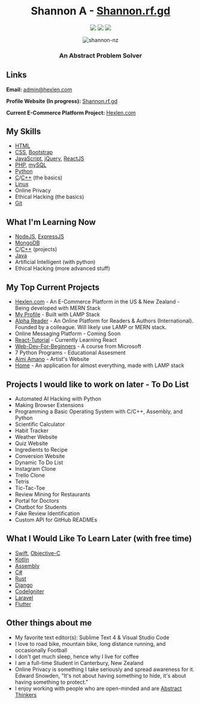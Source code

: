 <h1 align="center">Shannon A - <a href="https://www.shannon.rf.gd/?tab=home" target="_blank">Shannon.rf.gd</a></h1>

<p align="center">
	<img src="https://visitor-badge.laobi.icu/badge?page_id=shannon-nz" id="counter">
	<img src="https://img.shields.io/website-up-down-green-red/http/cv.lbesson.qc.to.svg">
	<img src="https://img.shields.io/badge/Ask%20me-anything-1abc9c.svg">
</p>

<p align="center">
	<img src="https://github-readme-streak-stats.herokuapp.com?user=shannon-nz&theme=gruvbox_duo" alt="shannon-nz" />
</p>
<!-- 
<p align="center"
	<a href="https://github.com/anuraghazra/github-readme-stats">
	  <img align="center" width="49%" src="https://github-readme-stats.vercel.app/api?username=shannon-nz&count_private=true&show_icons=true&include_all_commits=true&hide_border=true&hide_title=true&theme=dark" />
	</a>
	<a href="https://github.com/anuraghazra/github-readme-stats">
	  <img align="center" width="49%" src="https://github-readme-stats.vercel.app/api/top-langs/?username=shannon-nz&langs_count=3&hide_title=true&hide_border=true&theme=dark" />
	</a>
</p>
 -->
 
<!--
### Skills
<p>
	<img src="https://img.shields.io/badge/Python-14354C?style=for-the-badge&logo=python&logoColor=white">
	<img src="https://img.shields.io/badge/HTML-239120?style=for-the-badge&logo=html5&logoColor=white">
	<img src="https://img.shields.io/badge/CSS-239120?&style=for-the-badge&logo=css3&logoColor=white">
	<img src="https://img.shields.io/badge/JavaScript-F7DF1E?style=for-the-badge&logo=javascript&logoColor=black">
	<img src="https://img.shields.io/badge/HTML5-E34F26?style=for-the-badge&logo=html5&logoColor=white">
	<img src="https://img.shields.io/badge/CSS3-1572B6?style=for-the-badge&logo=css3&logoColor=white">
	<img src="https://img.shields.io/badge/PHP-777BB4?style=for-the-badge&logo=php&logoColor=white">
	<img src="https://img.shields.io/badge/Bootstrap-563D7C?style=for-the-badge&logo=bootstrap&logoColor=white">
	<img src="https://img.shields.io/badge/jQuery-0769AD?style=for-the-badge&logo=jquery&logoColor=white">
	<img src="https://img.shields.io/badge/MySQL-00000F?style=for-the-badge&logo=mysql&logoColor=white">
	<img src="https://img.shields.io/badge/SQLite-07405E?style=for-the-badge&logo=sqlite&logoColor=white">
	<img src="https://img.shields.io/badge/Microsoft_Excel-217346?style=for-the-badge&logo=microsoft-excel&logoColor=white">
	<img src="https://img.shields.io/badge/Microsoft_PowerPoint-B7472A?style=for-the-badge&logo=microsoft-powerpoint&logoColor=white">
	<img src="https://img.shields.io/badge/Microsoft_Office-D83B01?style=for-the-badge&logo=microsoft-office&logoColor=white">
	<img src="https://img.shields.io/badge/Microsoft_SharePoint-0078D4?style=for-the-badge&logo=microsoft-sharepoint&logoColor=white">
	<img src="https://img.shields.io/badge/Microsoft_Word-2B579A?style=for-the-badge&logo=microsoft-word&logoColor=white">
</p>

### Learning / To Learn
<p>
	<img src="https://img.shields.io/badge/Node.js-43853D?style=for-the-badge&logo=node.js&logoColor=white">
	<img src="https://img.shields.io/badge/TypeScript-007ACC?style=for-the-badge&logo=typescript&logoColor=white">
	<img src="https://img.shields.io/badge/C-00599C?style=for-the-badge&logo=c&logoColor=white">
	<img src="https://img.shields.io/badge/C%2B%2B-00599C?style=for-the-badge&logo=c%2B%2B&logoColor=white">
	<img src="https://img.shields.io/badge/Kotlin-0095D5?&style=for-the-badge&logo=kotlin&logoColor=white">
	<img src="https://img.shields.io/badge/Express.js-404D59?style=for-the-badge">		
	<img src="https://img.shields.io/badge/React-20232A?style=for-the-badge&logo=react&logoColor=61DAFB">
	<img src="https://img.shields.io/badge/Django-092E20?style=for-the-badge&logo=django&logoColor=white">
	<img src="https://img.shields.io/badge/MongoDB-4EA94B?style=for-the-badge&logo=mongodb&logoColor=white">
	<img src="https://img.shields.io/badge/Unity-100000?style=for-the-badge&logo=unity&logoColor=white">
</p>
						 
### Contact
<p>
  <a href="mailto:slekupvimplyrataqq@protonmail.com">
    <img src="https://img.shields.io/badge/ProtonMail-8B89CC?style=for-the-badge&logo=protonmail&logoColor=white">
  </a>
  <a href="https://github.com/shannon-nz/">
    <img src="https://img.shields.io/badge/GitHub-100000?style=for-the-badge&logo=github&logoColor=white">
  </a>
</p>
-->
	
<h3 align="center">An Abstract Problem Solver</h3>
	
<h2>Links</h2>

<p><b>Email:</b> <a href="mailto:admin@hexlen.com">admin@hexlen.com</a></p>
<p><b>Profile Website (In progress):</b>  <a href="https://www.shannon.rf.gd/?tab=home" target="_blank">Shannon.rf.gd</a></p>
<p><b>Current E-Commerce Platform Project:</b> <a href="https://www.hexlen.com" target="_blank">Hexlen.com</a></p>

<h2>My Skills</h2>
<ul>
	<li><a href="https://www.w3schools.com/html/" target="_blank">HTML</a></li>
	<li><a href="https://www.w3schools.com/Css/" target="_blank">CSS</a>, <a href="https://getbootstrap.com/" target="_blank">Bootstrap</a></li>
	<li><a href="https://www.javascript.com/" target="_blank">JavaScript</a>, <a href="https://jquery.com/" target="_blank">jQuery</a>, <a href="https://reactjs.org/" target="_blank">ReactJS</a></li>
	<li><a href="https://www.php.net/" target="_blank">PHP</a>, <a href="https://www.mysql.com/" target="_blank">mySQL</a></li>
	<li><a href="https://www.python.org/" target="_blank">Python</a></li>
	<li><a href="https://www.tutorialspoint.com/cprogramming/index.htm" target="_blank">C</a>/<a href="https://www.w3schools.com/cpp/cpp_intro.asp" target="_blank">C++</a> (the basics)</li>
	<li><a href="https://www.linux.org/" target="_blank">Linux</a></li>
	<li>Online Privacy</li>
	<li>Ethical Hacking (the basics)</li>
	<li><a href="https://git-scm.com/" target="_blank">Git</a></li>
</ul>	


<h2>What I'm Learning Now</h2>
<ul>
	<li><a href="https://nodejs.org/en/" target="_blank">NodeJS</a>, <a href="https://expressjs.com/" target="_blank">ExpressJS</a></li>
	<li><a href="https://www.mongodb.com/" target="_blank">MongoDB</a></li>
		<li><a href="https://www.tutorialspoint.com/cprogramming/index.htm" target="_blank">C</a>/<a href="https://www.w3schools.com/cpp/cpp_intro.asp" target="_blank">C++</a> (projects)</li>
	<li><a href="https://www.java.com/en/" target="_blank">Java</a></li>
	<li>Artificial Intelligent (with python)</li>
	<li>Ethical Hacking (more advanced stuff)</li>
</ul>

<h2>My Top Current Projects</h2>
<ul>
	<li><a href="https://www.hexlen.com/">Hexlen.com</a> - An E-Commerce Platform in the US & New Zealand - Being developed with MERN Stack</li>
	<li><a href="https://www.shannon.rf.gd/">My Profile</a> - Built with LAMP Stack</li>
	<li><a href="https://github.com/Alpha-Reader">Alpha Reader</a> - An Online Platform for Readers & Authors (International). Founded by a colleague. Will likely use LAMP or MERN stack.</li>
	<li>Online Messaging Platform - Coming Soon</li>
	<li><a href="https://github.com/shannon-nz/React-Tutorial">React-Tutorial</a> - Currently Learning React</li>
	<li><a href="https://github.com/microsoft/Web-Dev-For-Beginners">Web-Dev-For-Beginners</a> - A course from Microsoft</li>
	<li>7 Python Programs - Educational Assesment</li>
	<li><a href="https://github.com/shannon-nz/aimiamano">Aimi Amano</a> - Artist's Website</li>
	<li><a href="https://github.com/shannon-nz/home">Home</a> - An application for almost everything, made with LAMP stack</li>
</ul>


<h2>Projects I would like to work on later - To Do List</h2>
<ul>
	<li>Automated AI Hacking with Python</li>
	<li>Making Browser Extensions</li>
	<li>Programming a Basic Operating System with C/C++, Assembly, and Python</li>
	<li>Scientific Calculator</li>
	<li>Habit Tracker</li>
	<li>Weather Website</li>
	<li>Quiz Website</li>
	<li>Ingredients to Recipe</li>
	<li>Conversion Website</li>
	<li>Dynamic To Do List</li>
	<li>Instagram Clone</li>
	<li>Trello Clone</li>
	<li>Tetris</li>
	<li>Tic-Tac-Toe</li>
	<li>Review Mining for Restaurants</li>
	<li>Portal for Doctors</li>
	<li>Chatbot for Students</li>
	<li>Fake Review Identification</li>
	<li>Custom API for GitHub READMEs</li>
</ul>


<h2>What I Would Like To Learn Later (with free time)</h2>
<ul>
	<li><a href="https://developer.apple.com/swift/" target="_blank">Swift</a>, <a href="https://developer.apple.com/library/archive/documentation/Cocoa/Conceptual/ProgrammingWithObjectiveC/Introduction/Introduction.html" target="_blank">Objective-C</a></li>
	<li><a href="https://kotlinlang.org/" target="_blank">Kotlin</a></li>
	<li><a href="https://www.tutorialspoint.com/assembly_programming/index.htm" target="_blank">Assembly</a></li>
	<li><a href="https://docs.microsoft.com/en-us/dotnet/csharp/" target="_blank">C#</a></li>
	<li><a href="https://www.rust-lang.org/" target="_blank">Rust</a></li>
	<li><a href="https://www.djangoproject.com/" target="_blank">Django</a></li>
	<li><a href="https://codeigniter.com/" target="_blank">CodeIgniter</a></li>
	<li><a href="https://laravel.com/" target="_blank">Laravel</a></li>
	<li><a href="https://flutter.dev/" target="_blank">Flutter</a></li>
</ul>

<h2>Other things about me</h2>
<ul>
	<li>My favorite text editor(s): Sublime Text 4 & Visual Studio Code</li>
	<li>I love to road bike, mountain bike, long distance running, and occasionally Football</li>
	<li>I don't get much sleep, hence why I live for coffee</li>
	<li>I am a full-time Student in Canterbury, New Zealand</li>
	<li>Online Privacy is something I take seriously and spread awareness for it. Edward Snowden, "It's not about having something to hide, it's about having something to protect."</li>
	<li>I enjoy working with people who are open-minded and are <a href="https://www.healthline.com/health/abstract-thinking#How-to-improve-abstract-thinking">Abstract Thinkers</a></li>
</ul>
